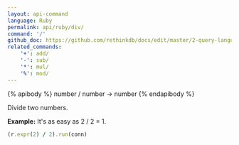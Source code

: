 ```yaml
---
layout: api-command 
language: Ruby
permalink: api/ruby/div/
command: '/'
github_doc: https://github.com/rethinkdb/docs/edit/master/2-query-language/api/ruby/math-and-logic/div.md
related_commands:
    '+': add/
    '-': sub/
    '*': mul/
    '%': mod/
---
```


{% apibody %}
number / number → number
{% endapibody %}

Divide two numbers.

__Example:__ It's as easy as 2 / 2 = 1.

```rb
(r.expr(2) / 2).run(conn)
```


